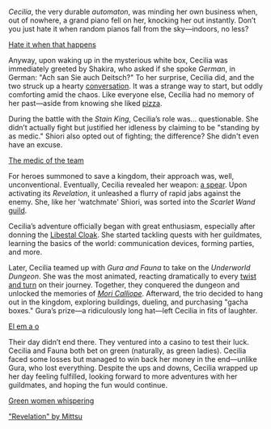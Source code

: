 *Cecilia*, the very durable *automaton*, was minding her own business when, out of nowhere, a grand piano fell on her, knocking her out instantly. Don’t you just hate it when random pianos fall from the sky—indoors, no less?

[Hate it when that happens](#embed:https://www.youtube.com/live/SAdndMvNK98?feature=shared&t=435)

Anyway, upon waking up in the mysterious white box, Cecilia was immediately greeted by Shakira, who asked if she spoke *German*, in German: "Ach san Sie auch Deitsch?" To her surprise, Cecilia did, and the two struck up a hearty [conversation](https://www.youtube.com/live/SAdndMvNK98?feature=shared&t=781). It was a strange way to start, but oddly comforting amid the chaos. Like everyone else, Cecilia had no memory of her past—aside from knowing she liked [pizza](https://www.youtube.com/live/SAdndMvNK98?feature=shared&t=1090).

During the battle with the *Stain King*, Cecilia’s role was... questionable. She didn’t actually fight but justified her idleness by claiming to be "standing by as medic." Shiori also opted out of fighting; the difference? She didn't even have an excuse.

[The medic of the team](#embed:https://www.youtube.com/live/SAdndMvNK98?t=2950)

For heroes summoned to save a kingdom, their approach was, well, unconventional. Eventually, Cecilia revealed her weapon: [a spear](https://www.youtube.com/live/SAdndMvNK98?feature=shared&t=3060). Upon activating its *Revelation*, it unleashed a flurry of rapid jabs against the enemy. She, like her 'watchmate' Shiori, was sorted into the *Scarlet Wand* [guild](https://www.youtube.com/live/KSaC99K4IF8?feature=shared&t=3347).

Cecilia’s adventure officially began with great enthusiasm, especially after donning the [Libestal Cloak](https://www.youtube.com/live/SAdndMvNK98?feature=shared&t=3483). She started tackling quests with her guildmates, learning the basics of the world: communication devices, forming parties, and more.

Later, Cecilia teamed up with *Gura and Fauna* to take on the *Underworld Dungeon*. She was the most animated, reacting dramatically to every [twist and turn](https://www.youtube.com/live/SAdndMvNK98?feature=shared&t=8277) on their journey. Together, they conquered the dungeon and unlocked the memories of *[Mori Calliope](https://www.youtube.com/live/SAdndMvNK98?feature=shared&t=9328)*. Afterward, the trio decided to hang out in the kingdom, exploring buildings, dueling, and purchasing "gacha boxes." Gura’s prize—a ridiculously long hat—left Cecilia in fits of laughter.

[El em a o](#embed:https://www.youtube.com/live/SAdndMvNK98?feature=shared&t=10126)

Their day didn’t end there. They ventured into a casino to test their luck. Cecilia and Fauna both bet on green (naturally, as green ladies). Cecilia faced some losses but managed to win back her money in the end—unlike Gura, who lost everything. Despite the ups and downs, Cecilia wrapped up her day feeling fulfilled, looking forward to more adventures with her guildmates, and hoping the fun would continue.

[Green women whispering](#embed:https://www.youtube.com/live/SAdndMvNK98?t=12161)

["Revelation" by Mittsu](https://x.com/MittsumiA/status/1902371897985397070)
